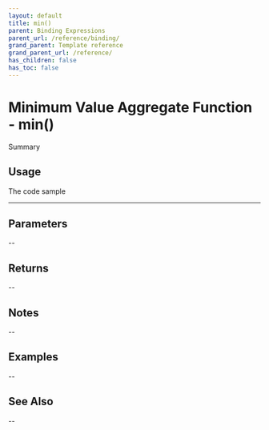```yaml
---
layout: default
title: min()
parent: Binding Expressions
parent_url: /reference/binding/
grand_parent: Template reference
grand_parent_url: /reference/
has_children: false
has_toc: false
---
```


# Minimum Value Aggregate Function - min()

Summary

## Usage

 The code sample

---

## Parameters

--

## Returns 

--

## Notes


-- 

## Examples


--


## See Also


--

